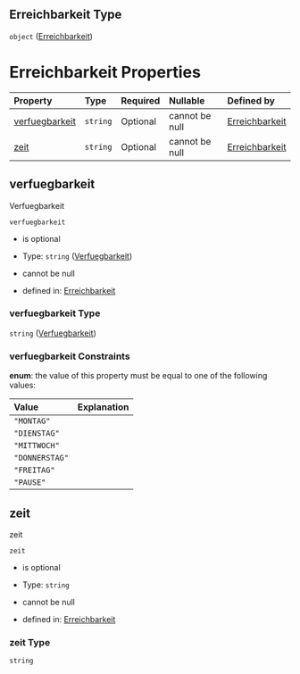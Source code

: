 ## Erreichbarkeit Type

`object` ([Erreichbarkeit](erreichbarkeit.md))

# Erreichbarkeit Properties

| Property                          | Type     | Required | Nullable       | Defined by                                                                                                                                                                        |
| :-------------------------------- | :------- | :------- | :------------- | :-------------------------------------------------------------------------------------------------------------------------------------------------------------------------------- |
| [verfuegbarkeit](#verfuegbarkeit) | `string` | Optional | cannot be null | [Erreichbarkeit](verfuegbarkeit.md "https://raw.githubusercontent.com/conuti-gmbh/bo4e-schema/master/schemas/v1/enum/Verfuegbarkeit.schema.json#/properties/verfuegbarkeit")      |
| [zeit](#zeit)                     | `string` | Optional | cannot be null | [Erreichbarkeit](erreichbarkeit-properties-zeit.md "https://raw.githubusercontent.com/conuti-gmbh/bo4e-schema/master/schemas/v1/com/Erreichbarkeit.schema.json#/properties/zeit") |

## verfuegbarkeit

Verfuegbarkeit

`verfuegbarkeit`

*   is optional

*   Type: `string` ([Verfuegbarkeit](verfuegbarkeit.md))

*   cannot be null

*   defined in: [Erreichbarkeit](verfuegbarkeit.md "https://raw.githubusercontent.com/conuti-gmbh/bo4e-schema/master/schemas/v1/enum/Verfuegbarkeit.schema.json#/properties/verfuegbarkeit")

### verfuegbarkeit Type

`string` ([Verfuegbarkeit](verfuegbarkeit.md))

### verfuegbarkeit Constraints

**enum**: the value of this property must be equal to one of the following values:

| Value          | Explanation |
| :------------- | :---------- |
| `"MONTAG"`     |             |
| `"DIENSTAG"`   |             |
| `"MITTWOCH"`   |             |
| `"DONNERSTAG"` |             |
| `"FREITAG"`    |             |
| `"PAUSE"`      |             |

## zeit

zeit

`zeit`

*   is optional

*   Type: `string`

*   cannot be null

*   defined in: [Erreichbarkeit](erreichbarkeit-properties-zeit.md "https://raw.githubusercontent.com/conuti-gmbh/bo4e-schema/master/schemas/v1/com/Erreichbarkeit.schema.json#/properties/zeit")

### zeit Type

`string`
